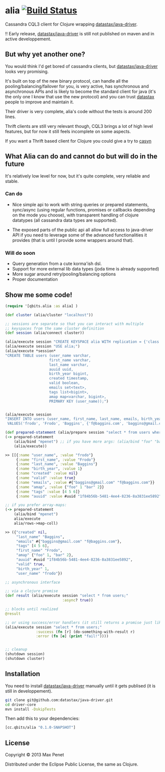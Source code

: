 # alia [![Build Status](https://secure.travis-ci.org/mpenet/alia.png?branch=master)](http://travis-ci.org/mpenet/alia)

Cassandra CQL3 client for Clojure wrapping [datastax/java-driver](https://github.com/datastax/java-driver).

!! Early release, [datastax/java-driver](https://github.com/datastax/java-driver) is still not published on maven and in active developpement.

## But why yet another one?

You would think I'd get bored of cassandra clients, but
[datastax/java-driver](https://github.com/datastax/java-driver) looks
very promising.

It's built on top of the new binary protocol, can handle all the
pooling/balancing/failover for you, is very active, has synchronous and
asynchronous APIs and is likely to become the standard client for java
(it's the only one I know that use the new protocol) and you can trust
[datastax](http://datastax.com/) people to improve and maintain it.

Their driver is very complete, alia's code without the tests is around
200 lines.

Thrift clients are still very relevant though, CQL3 brings a lot of
high level features, but for now it still feels incomplete on some
aspects.

If you want a Thrift based client for Clojure you could give a try to [casyn](https://github.com/mpenet/casyn)

## What Alia can do and cannot do but will do in the future

It's relatively low level for now, but it's quite complete, very
reliable and stable.

### Can do

* Nice simple api to work with string queries or prepared statements,
  sync/async (using regular functions, promises or callbacks depending
  on the mode you choose), with transparent handling of clojure
  datatypes (all cassandra data types are supported).

* The exposed parts of the public api all allow full access to
  java-driver API if you need to leverage some of the advanced
  functionalities it provides (that is until I provide some wrappers
  around that).

### Will do soon

* Query generation from a cute korma'ish dsl.
* Support for more external lib data types (joda time is already supported)
* More sugar around retry/pooling/balancing options
* Proper documentation

## Show me some code!

```clojure
(require '[qbits.alia :as alia] )

(def cluster (alia/cluster "localhost"))

;; sessions are separate so that you can interact with multiple
;; keyspaces from the same cluster definition
(def session (alia/connect cluster))

(alia/execute session "CREATE KEYSPACE alia WITH replication = {'class': 'SimpleStrategy', 'replication_factor' : 3};")
(alia/execute session "USE alia;")
(alia/execute *session*
"CREATE TABLE users (user_name varchar,
                    first_name varchar,
                    last_name varchar,
                    auuid uuid,
                    birth_year bigint,
                    created timestamp,
                    valid boolean,
                    emails set<text>,
                    tags list<bigint>,
                    amap map<varchar, bigint>,
                    PRIMARY KEY (user_name));")


(alia/execute session
"INSERT INTO users (user_name, first_name, last_name, emails, birth_year, amap, tags, auuid,valid)
 VALUES('frodo', 'Frodo', 'Baggins', {'f@baggins.com', 'baggins@gmail.com'}, 1, {'foo': 1, 'bar': 2}, [4, 5, 6], '1f84b56b-5481-4ee4-8236-8a3831ee5892', true);")

(def prepared-statement (alia/prepare session "select * from users where user_name=?;"))
(-> prepared-statement
    (alia/bind "mpenet") ;; if you have more args: (alia/bind "foo" "bar" 1 (java.util.Date.)) etc...
    (alia/execute))

>> [[{:name "user_name", :value "frodo"}
     {:name "first_name", :value "Frodo"}
     {:name "last_name", :value "Baggins"}
     {:name "birth_year", :value 1}
     {:name "created" :value nil}
     {:name "valid" :value true}
     {:name "emails", :value #{"baggins@gmail.com" "f@baggins.com"}}
     {:name "amap", :value {"foo" 1 "bar" 2}}
     {:name "tags" :value [4 5 6]}
     {:name "auuid" :value #uuid "1f84b56b-5481-4ee4-8236-8a3831ee5892"}]]

;; if you prefer array-maps:
(-> prepared-statement
    (alia/bind "mpenet")
    alia/execute
    alia/rows->map-coll)

>> ({"created" nil,
     "last_name" "Baggins",
     "emails" #{"baggins@gmail.com" "f@baggins.com"},
     "tags" [4 5 6],
     "first_name" "Frodo",
     "amap" {"foo" 1, "bar" 2},
     "auuid" #uuid "1f84b56b-5481-4ee4-8236-8a3831ee5892",
     "valid" true,
     "birth_year" 1,
     "user_name" "frodo"})

;; asynchronous interface

;; via a clojure promise
(def result (alia/execute session "select * from users;"
                          :async? true))

;; blocks until realized
@result

;; or using success/error handlers (it still returns a promise just like before)
(alia/execute session "select * from users;"
              :success (fn [r] (do-something-with-result r)
              :error (fn [e] (print "fail!"))))


;; cleanup
(shutdown session)
(shutdown cluster)

```


## Installation

You need to install
[datastax/java-driver](https://github.com/datastax/java-driver)
manually until it gets publised (it is still in developpement).

```bash
git clone git@github.com:datastax/java-driver.git
cd driver-core
mvn install -DskipTests
```

Then add this to your dependencies:

```clojure
[cc.qbits/alia "0.1.0-SNAPSHOT"]
```

## License

Copyright © 2013 Max Penet

Distributed under the Eclipse Public License, the same as Clojure.
